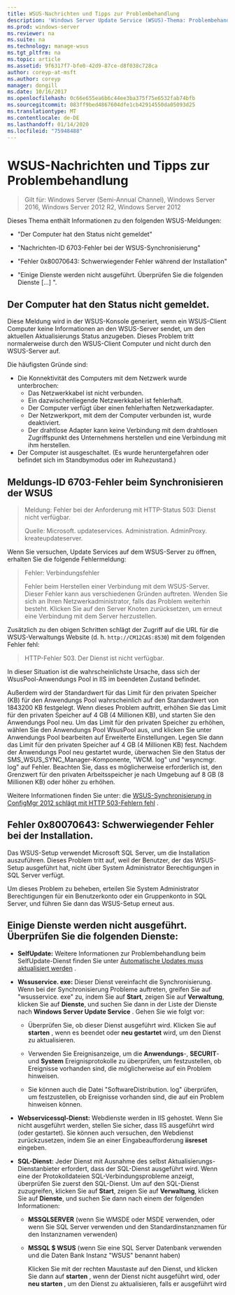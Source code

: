 ```yaml
---
title: WSUS-Nachrichten und Tipps zur Problembehandlung
description: 'Windows Server Update Service (WSUS)-Thema: Problembehandlung bei Verwendung von WSUS-Nachrichten'
ms.prod: windows-server
ms.reviewer: na
ms.suite: na
ms.technology: manage-wsus
ms.tgt_pltfrm: na
ms.topic: article
ms.assetid: 9f6317f7-bfe0-42d9-87ce-d8f038c728ca
author: coreyp-at-msft
ms.author: coreyp
manager: dongill
ms.date: 10/16/2017
ms.openlocfilehash: 0c66e655ea6b6c44ee3ba375f75e6532fab74bfb
ms.sourcegitcommit: 083ff9bed4867604dfe1cb42914550da05093d25
ms.translationtype: MT
ms.contentlocale: de-DE
ms.lasthandoff: 01/14/2020
ms.locfileid: "75948488"
---
```

# <a name="wsus-messages-and-troubleshooting-tips"></a>WSUS-Nachrichten und Tipps zur Problembehandlung

>Gilt für: Windows Server (Semi-Annual Channel), Windows Server 2016, Windows Server 2012 R2, Windows Server 2012

Dieses Thema enthält Informationen zu den folgenden WSUS-Meldungen:

-   "Der Computer hat den Status nicht gemeldet"

-   "Nachrichten-ID 6703-Fehler bei der WSUS-Synchronisierung"

-   "Fehler 0x80070643: Schwerwiegender Fehler während der Installation"

-   "Einige Dienste werden nicht ausgeführt. Überprüfen Sie die folgenden Dienste [...] ".

## <a name="computer-has-not-reported-status"></a>Der Computer hat den Status nicht gemeldet.
Diese Meldung wird in der WSUS-Konsole generiert, wenn ein WSUS-Client Computer keine Informationen an den WSUS-Server sendet, um den aktuellen Aktualisierungs Status anzugeben. Dieses Problem tritt normalerweise durch den WSUS-Client Computer und nicht durch den WSUS-Server auf.

Die häufigsten Gründe sind:

-   Die Konnektivität des Computers mit dem Netzwerk wurde unterbrochen:
    -   Das Netzwerkkabel ist nicht verbunden.
    -   Ein dazwischenliegende Netzwerkkabel ist fehlerhaft.
    -   Der Computer verfügt über einen fehlerhaften Netzwerkadapter.
    -   Der Netzwerkport, mit dem der Computer verbunden ist, wurde deaktiviert.
    -   Der drahtlose Adapter kann keine Verbindung mit dem drahtlosen Zugriffspunkt des Unternehmens herstellen und eine Verbindung mit ihm herstellen.
-   Der Computer ist ausgeschaltet. (Es wurde heruntergefahren oder befindet sich im Standbymodus oder im Ruhezustand.)

## <a name="message-id-6703---wsus-synchronization-failed"></a>Meldungs-ID 6703-Fehler beim Synchronisieren der WSUS
> Meldung: Fehler bei der Anforderung mit HTTP-Status 503: Dienst nicht verfügbar.
> 
> Quelle: Microsoft. updateservices. Administration. AdminProxy. kreateupdateserver.

Wenn Sie versuchen, Update Services auf dem WSUS-Server zu öffnen, erhalten Sie die folgende Fehlermeldung:

> Fehler: Verbindungsfehler
> 
> Fehler beim Herstellen einer Verbindung mit dem WSUS-Server. Dieser Fehler kann aus verschiedenen Gründen auftreten. Wenden Sie sich an Ihren Netzwerkadministrator, falls das Problem weiterhin besteht. Klicken Sie auf den Server Knoten zurücksetzen, um erneut eine Verbindung mit dem Server herzustellen.

Zusätzlich zu den obigen Schritten schlägt der Zugriff auf die URL für die WSUS-Verwaltungs Website (d. h. `http://CM12CAS:8530`) mit dem folgenden Fehler fehl:

> HTTP-Fehler 503. Der Dienst ist nicht verfügbar.

In dieser Situation ist die wahrscheinlichste Ursache, dass sich der WsusPool-Anwendungs Pool in IIS im beendeten Zustand befindet.

Außerdem wird der Standardwert für das Limit für den privaten Speicher (KB) für den Anwendungs Pool wahrscheinlich auf den Standardwert von 1843200 KB festgelegt. Wenn dieses Problem auftritt, erhöhen Sie das Limit für den privaten Speicher auf 4 GB (4 Millionen KB), und starten Sie den Anwendungs Pool neu. Um das Limit für den privaten Speicher zu erhöhen, wählen Sie den Anwendungs Pool WsusPool aus, und klicken Sie unter Anwendungs Pool bearbeiten auf Erweiterte Einstellungen. Legen Sie dann das Limit für den privaten Speicher auf 4 GB (4 Millionen KB) fest. Nachdem der Anwendungs Pool neu gestartet wurde, überwachen Sie den Status der SMS_WSUS_SYNC_Manager-Komponente, "WCM. log" und "wsyncmgr. log" auf Fehler. Beachten Sie, dass es möglicherweise erforderlich ist, den Grenzwert für den privaten Arbeitsspeicher je nach Umgebung auf 8 GB (8 Millionen KB) oder höher zu erhöhen.

Weitere Informationen finden Sie unter: die [WSUS-Synchronisierung in ConfigMgr 2012 schlägt mit HTTP 503-Fehlern fehl](https://blogs.technet.com/b/sus/archive/2015/03/23/configmgr-2012-support-tip-wsus-sync-fails-with-http-503-errors.aspx) .

## <a name="error-0x80070643-fatal-error-during-installation"></a>Fehler 0x80070643: Schwerwiegender Fehler bei der Installation.
Das WSUS-Setup verwendet Microsoft SQL Server, um die Installation auszuführen. Dieses Problem tritt auf, weil der Benutzer, der das WSUS-Setup ausgeführt hat, nicht über System Administrator Berechtigungen in SQL Server verfügt.

Um dieses Problem zu beheben, erteilen Sie System Administrator Berechtigungen für ein Benutzerkonto oder ein Gruppenkonto in SQL Server, und führen Sie dann das WSUS-Setup erneut aus.

## <a name="some-services-are-not-running-check-the-following-services"></a>Einige Dienste werden nicht ausgeführt. Überprüfen Sie die folgenden Dienste:

- **SelfUpdate:** Weitere Informationen zur Problembehandlung beim SelfUpdate-Dienst finden Sie unter [Automatische Updates muss aktualisiert werden](https://technet.microsoft.com/library/cc708554(v=ws.10).aspx) .

- **Wssuservice. exe:** Dieser Dienst vereinfacht die Synchronisierung. Wenn bei der Synchronisierung Probleme auftreten, greifen Sie auf "wsusservice. exe" zu, indem Sie auf **Start**, zeigen Sie auf **Verwaltung**, klicken Sie auf **Dienste**, und suchen Sie dann in der Liste der Dienste nach **Windows Server Update Service** . Gehen Sie wie folgt vor:
    
    -   Überprüfen Sie, ob dieser Dienst ausgeführt wird. Klicken Sie auf **starten** , wenn es beendet oder **neu gestartet** wird, um den Dienst zu aktualisieren.
    
    -   Verwenden Sie Ereignisanzeige, um die **Anwendungs**-, **SECURIT**-und **System** Ereignisprotokolle zu überprüfen, um festzustellen, ob Ereignisse vorhanden sind, die möglicherweise auf ein Problem hinweisen.
    
    -   Sie können auch die Datei "SoftwareDistribution. log" überprüfen, um festzustellen, ob Ereignisse vorhanden sind, die auf ein Problem hinweisen können.

- **Webservicessql-Dienst:** Webdienste werden in IIS gehostet. Wenn Sie nicht ausgeführt werden, stellen Sie sicher, dass IIS ausgeführt wird (oder gestartet). Sie können auch versuchen, den Webdienst zurückzusetzen, indem Sie an einer Eingabeaufforderung **iisreset** eingeben.

- **SQL-Dienst:** Jeder Dienst mit Ausnahme des selbst Aktualisierungs-Dienstanbieter erfordert, dass der SQL-Dienst ausgeführt wird. Wenn eine der Protokolldateien SQL-Verbindungsprobleme anzeigt, überprüfen Sie zuerst den SQL-Dienst. Um auf den SQL-Dienst zuzugreifen, klicken Sie auf **Start**, zeigen Sie auf **Verwaltung**, klicken Sie auf **Dienste**, und suchen Sie dann nach einem der folgenden Informationen:
    
  - **MSSQLSERVER** (wenn Sie WMSDE oder MSDE verwenden, oder wenn Sie SQL Server verwenden und den Standardinstanznamen für den Instanznamen verwenden)
    
  - **MSSQL $ WSUS** (wenn Sie eine SQL Server Datenbank verwenden und die Daten Bank Instanz "WSUS" benannt haben)
    
    Klicken Sie mit der rechten Maustaste auf den Dienst, und klicken Sie dann auf **starten** , wenn der Dienst nicht ausgeführt wird, oder **neu starten** , um den Dienst zu aktualisieren, falls er ausgeführt wird
